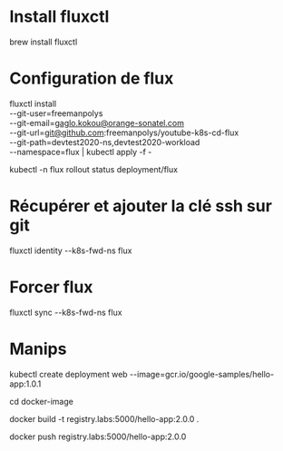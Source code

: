 # Install fluxctl
brew install fluxctl

# Configuration de flux
fluxctl install \
--git-user=freemanpolys \
--git-email=gaglo.kokou@orange-sonatel.com \
--git-url=git@github.com:freemanpolys/youtube-k8s-cd-flux \
--git-path=devtest2020-ns,devtest2020-workload \
--namespace=flux | kubectl apply -f -

kubectl -n flux rollout status deployment/flux

# Récupérer et ajouter la clé ssh sur git
fluxctl identity --k8s-fwd-ns flux

# Forcer flux
fluxctl sync --k8s-fwd-ns flux

# Manips
kubectl create deployment web --image=gcr.io/google-samples/hello-app:1.0.1

cd docker-image

docker build -t registry.labs:5000/hello-app:2.0.0 .

docker push registry.labs:5000/hello-app:2.0.0


